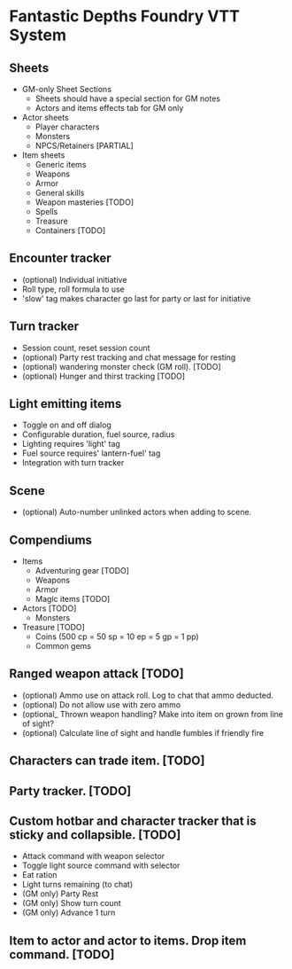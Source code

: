 # Fantastic Depths Foundry VTT System

## Sheets
- GM-only Sheet Sections
	- Sheets should have a special section for GM notes
	- Actors and items effects tab for GM only
- Actor sheets
	- Player characters 
	- Monsters
	- NPCS/Retainers [PARTIAL]
- Item sheets
	- Generic items
	- Weapons
	- Armor
	- General skills
	- Weapon masteries [TODO]
	- Spells
	- Treasure
	- Containers [TODO]
	
## Encounter tracker
- (optional) Individual initiative 
- Roll type, roll formula to use 
- 'slow' tag makes character go last for party or last for initiative 

## Turn tracker 
- Session count, reset session count
- (optional) Party rest tracking and chat message for resting
- (optional) wandering monster check (GM roll). [TODO]
- (optional) Hunger and thirst tracking  [TODO]
	
## Light emitting items
- Toggle on and off dialog
- Configurable duration, fuel source, radius
- Lighting requires 'light' tag
- Fuel source requires' lantern-fuel' tag
- Integration with turn tracker
	
## Scene
- (optional) Auto-number unlinked actors when adding to scene.

## Compendiums
- Items
	- Adventuring gear [TODO]
	- Weapons
	- Armor
	- Magic items [TODO]
- Actors [TODO]
	- Monsters
- Treasure [TODO]
	- Coins (500 cp = 50 sp = 10 ep = 5 gp = 1 pp)
	- Common gems

## Ranged weapon attack [TODO]
- (optional) Ammo use on attack roll. Log to chat that ammo deducted.
- (optional) Do not allow use with zero ammo
- (optional_ Thrown weapon handling? Make into item on grown from line of sight?
- (optional) Calculate line of sight and handle fumbles if friendly fire
	
## Characters can trade item. [TODO]

## Party tracker. [TODO]

## Custom hotbar and character tracker that is sticky and collapsible. [TODO]
- Attack command with weapon selector
- Toggle light source command with selector
- Eat ration
- Light turns remaining (to chat)
- (GM only) Party Rest
- (GM only) Show turn count
- (GM only) Advance 1 turn

## Item to actor and actor to items. Drop item command. [TODO]
